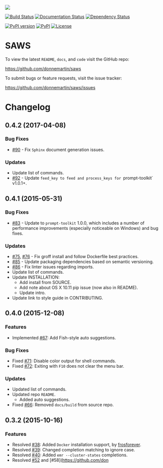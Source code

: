 ![](http://i.imgur.com/vzC5zmA.gif)

[![Build Status](https://travis-ci.org/donnemartin/saws.svg?branch=master)](https://travis-ci.org/donnemartin/saws) [![Documentation Status](https://readthedocs.org/projects/saws/badge/?version=latest)](http://saws.readthedocs.org/en/latest/?badge=latest) [![Dependency Status](https://gemnasium.com/donnemartin/saws.svg)](https://gemnasium.com/donnemartin/saws)

[![PyPI version](https://badge.fury.io/py/saws.svg)](http://badge.fury.io/py/saws) [![PyPI](https://img.shields.io/pypi/pyversions/saws.svg)](https://pypi.python.org/pypi/saws/) [![License](http://img.shields.io/:license-apache-blue.svg)](http://www.apache.org/licenses/LICENSE-2.0.html)

SAWS
====

To view the latest `README`, `docs`, and `code` visit the GitHub repo:

https://github.com/donnemartin/saws

To submit bugs or feature requests, visit the issue tracker:

https://github.com/donnemartin/saws/issues

Changelog
=========

0.4.2 (2017-04-08)
------------------

### Bug Fixes

* [#90](https://github.com/donnemartin/saws/pull/90) - Fix `Sphinx` document generation issues.

### Updates

* Update list of commands.
* [#92](https://github.com/donnemartin/saws/pull/92) - Update `feed_key to feed and process_keys for `prompt-toolkit` v1.0.1+.

0.4.1 (2015-05-31)
------------------

### Bug Fixes

* [#83](https://github.com/donnemartin/saws/pull/83) - Update to `prompt-toolkit` 1.0.0, which includes a number of performance improvements (especially noticeable on Windows) and bug fixes.

### Updates

* [#75](https://github.com/donnemartin/saws/pull/75), [#76](https://github.com/donnemartin/saws/pull/76) - Fix groff install and follow Dockerfile best practices.
* [#85](https://github.com/donnemartin/saws/pull/85) - Update packaging dependencies based on semantic versioning.
* [#86](https://github.com/donnemartin/saws/pull/86) - Fix linter issues regarding imports.
* Update list of commands.
* Update INSTALLATION:
    * Add install from SOURCE.
    * Add note about OS X 10.11 pip issue (now also in README).
    * Update intro.
* Update link to style guide in CONTRIBUTING.

0.4.0 (2015-12-08)
------------------

### Features

* Implemented [#67](https://github.com/donnemartin/saws/issues/67): Add Fish-style auto suggestions.

### Bug Fixes

* Fixed [#71](https://github.com/donnemartin/saws/issues/71): Disable color output for shell commands.
* Fixed [#72](https://github.com/donnemartin/saws/issues/72): Exiting with `F10` does not clear the menu bar.

### Updates

* Updated list of commands.
* Updated repo `README`.
    * Added auto suggestions.
* Fixed [#66](https://github.com/donnemartin/saws/issues/38): Removed `docs/build` from source repo.

0.3.2 (2015-10-16)
------------------

### Features

* Resolved [#38](https://github.com/donnemartin/saws/issues/38): Added `Docker` installation support, by [frosforever](https://github.com/frosforever).
* Resolved [#39](https://github.com/donnemartin/saws/issues/39): Changed completion matching to ignore case.
* Resolved [#40](https://github.com/donnemartin/saws/issues/40): Added `emr --cluster-states` completions.
* Resolved [#52](https://github.com/donnemartin/saws/issues/52) and [#58](https://github.com/don